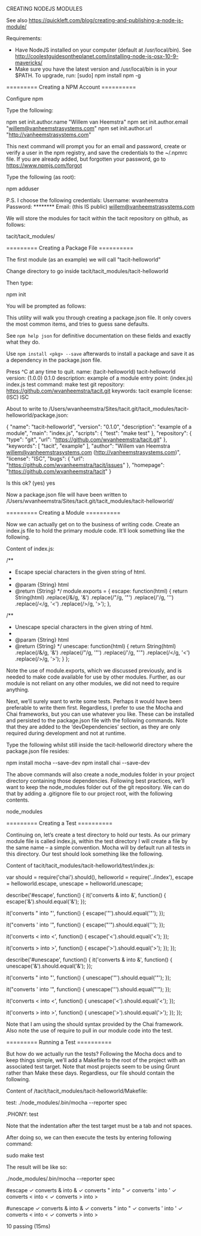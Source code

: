 CREATING NODEJS MODULES

See also https://quickleft.com/blog/creating-and-publishing-a-node-js-module/

Requirements:
- Have NodeJS installed on your computer (default at /usr/local/bin). See http://coolestguidesontheplanet.com/installing-node-js-osx-10-9-mavericks/
- Make sure you have the latest version and /usr/local/bin is in your $PATH. To upgrade, run: [sudo] npm install npm -g

========= Creating a NPM Account ==========

Configure npm

Type the following:

npm set init.author.name "Willem van Heemstra"
npm set init.author.email "willem@vanheemstrasystems.com"
npm set init.author.url "http://vanheemstrasystems.com"

This next command will prompt you for an email and password, create or verify a user in the npm registry, and save the credentials to the ~/.npmrc file. If you are already added, but forgotten your password, go to https://www.npmjs.com/forgot

Type the following (as root):

npm adduser

P.S. I choose the following credentials:
Username: wvanheemstra
Password: ********
Email: (this IS public) willem@vanheemstrasystems.com

We will store the modules for tacit within the tacit repository on github, as follows:

tacit/tacit_modules/

========= Creating a Package File ==========

The first module (as an example) we will call "tacit-helloworld"

Change directory to go inside tacit/tacit_modules/tacit-helloworld

Then type:

npm init

You will be prompted as follows:

This utility will walk you through creating a package.json file.
It only covers the most common items, and tries to guess sane defaults.

See `npm help json` for definitive documentation on these fields
and exactly what they do.

Use `npm install <pkg> --save` afterwards to install a package and
save it as a dependency in the package.json file.

Press ^C at any time to quit.
name: (tacit-helloworld) tacit-helloworld
version: (1.0.0) 0.1.0
description: example of a module
entry point: (index.js) index.js
test command: make test
git repository: https://github.com/wvanheemstra/tacit.git
keywords: tacit example
license: (ISC) ISC

About to write to /Users/wvanheemstra/Sites/tacit.git/tacit_modules/tacit-helloworld/package.json:

{
  "name": "tacit-helloworld",
  "version": "0.1.0",
  "description": "example of a module",
  "main": "index.js",
  "scripts": {
    "test": "make test"
  },
  "repository": {
    "type": "git",
    "url": "https://github.com/wvanheemstra/tacit.git"
  },
  "keywords": [
    "tacit",
    "example"
  ],
  "author": "Willem van Heemstra <willem@vanheemstrasystems.com> (http://vanheemstrasystems.com)",
  "license": "ISC",
  "bugs": {
    "url": "https://github.com/wvanheemstra/tacit/issues"
  },
  "homepage": "https://github.com/wvanheemstra/tacit"
}

Is this ok? (yes) yes

Now a package.json file will have been written to /Users/wvanheemstra/Sites/tacit.git/tacit_modules/tacit-helloworld/

========= Creating a Module ==========

Now we can actually get on to the business of writing code. Create an index.js file to hold the primary module code. It’ll look something like the following.

Content of index.js:

/**
 * Escape special characters in the given string of html.
 *
 * @param  {String} html
 * @return {String}
 */
module.exports = {
  escape: function(html) {
    return String(html)
      .replace(/&/g, '&amp;')
      .replace(/"/g, '&quot;')
      .replace(/'/g, '&#39;')
      .replace(/</g, '&lt;')
      .replace(/>/g, '&gt;');
  },

  /**
   * Unescape special characters in the given string of html.
   *
   * @param  {String} html
   * @return {String}
   */
  unescape: function(html) {
    return String(html)
      .replace(/&amp;/g, '&')
      .replace(/&quot;/g, '"')
      .replace(/&#39;/g, "'")
      .replace(/&lt;/g, '<')
      .replace(/&gt;/g, '>');
  }
};

Note the use of module.exports, which we discussed previously, and is needed to make code available for use by other modules.
Further, as our module is not reliant on any other modules, we did not need to require anything.

Next, we’ll surely want to write some tests. Perhaps it would have been preferable to write them first. Regardless, I prefer to use the Mocha and Chai frameworks, but you can use whatever you like. These can be installed and persisted to the package.json file with the following commands.
Note that they are added to the ‘devDependencies’ section, as they are only required during development and not at runtime.

Type the following whilst still inside the tacit-helloworld directory where the package.json file resides:

npm install mocha --save-dev
npm install chai --save-dev

The above commands will also create a node_modules folder in your project directory containing those dependencies. Following best practices, we’ll want to keep the node_modules folder out of the git repository.
We can do that by adding a .gitignore file to our project root, with the following contents.

node_modules

========= Creating a Test ==========

Continuing on, let’s create a test directory to hold our tests. As our primary module file is called index.js, within the test directory I will create a file by the same name – a simple convention. Mocha will by default run all tests in this directory. Our test should look something like the following.

Content of tacit/tacit_modules/tacit-helloworld/test/index.js:

var should = require('chai').should(),
    helloworld = require('../index'),
    escape = helloworld.escape,
    unescape = helloworld.unescape;

describe('#escape', function() {
  it('converts & into &amp;', function() {
    escape('&').should.equal('&amp;');
  });

  it('converts " into &quot;', function() {
    escape('"').should.equal('&quot;');
  });

  it("converts ' into &#39;", function() {
    escape("'").should.equal('&#39;');
  });

  it('converts < into &lt;', function() {
    escape('<').should.equal('&lt;');
  });

  it('converts > into &gt;', function() {
    escape('>').should.equal('&gt;');
  });
});

describe('#unescape', function() {
  it('converts &amp; into &', function() {
    unescape('&amp;').should.equal('&');
  });

  it('converts &quot; into "', function() {
    unescape('&quot;').should.equal('"');
  });

  it("converts &#39; into '", function() {
    unescape('&#39;').should.equal("'");
  });

  it('converts &lt; into <', function() {
    unescape('&lt;').should.equal('<');
  });

  it('converts &gt; into >', function() {
    unescape('&gt;').should.equal('>');
  });
});

Note that I am using the should syntax provided by the Chai framework. Also note the use of require to pull in our module code into the test.

========= Running a Test ==========

But how do we actually run the tests? Following the Mocha docs and to keep things simple, we’ll add a Makefile to the root of the project with an associated test target. Note that most projects seem to be using Grunt rather than Make these days. Regardless, our file should contain the following.

Content of /tacit/tacit_modules/tacit-helloworld/Makefile:

test:
	./node_modules/.bin/mocha --reporter spec

 .PHONY: test

Note that the indentation after the test target must be a tab and not spaces.

After doing so, we can then execute the tests by entering following command:

sudo make test

The result will be like so:

./node_modules/.bin/mocha --reporter spec


  #escape
    ✓ converts & into &amp;
    ✓ converts " into &quot;
    ✓ converts ' into &#39;
    ✓ converts < into &lt;
    ✓ converts > into &gt;

  #unescape
    ✓ converts &amp; into &
    ✓ converts &quot; into "
    ✓ converts &#39; into '
    ✓ converts &lt; into <
    ✓ converts &gt; into >


  10 passing (15ms)

  

